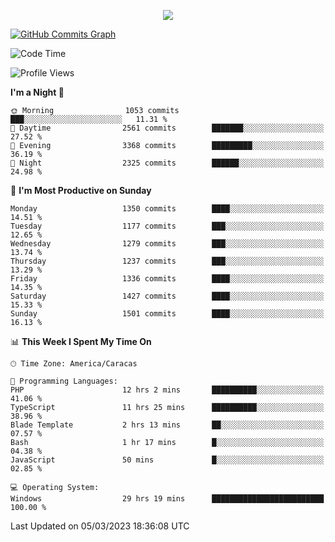 <p align="center">
  <a href="http://www.github.com/thevacs">
    <img src="https://github-readme-streak-stats.herokuapp.com/?user=thevacs&stroke=ffffff&background=1c1917&ring=0891b2&fire=0891b2&currStreakNum=ffffff&currStreakLabel=0891b2&sideNums=ffffff&sideLabels=ffffff&dates=ffffff&hide_border=true" />
  </a>
  
  <a href="http://www.github.com/thevacs"><img src="https://github-readme-activity-graph.cyclic.app/graph?username=thevacs&bg_color=000000&color=ffffff&line=ff0000&point=ebebeb&area=true&hide_border=true" alt="GitHub Commits Graph" /></a>
  
</p>

<!--START_SECTION:waka-->
![Code Time](http://img.shields.io/badge/Code%20Time-1%2C230%20hrs%201%20min-blue)

![Profile Views](http://img.shields.io/badge/Profile%20Views-5-blue)

**I'm a Night 🦉** 

```text
🌞 Morning                1053 commits        ███░░░░░░░░░░░░░░░░░░░░░░   11.31 % 
🌆 Daytime                2561 commits        ███████░░░░░░░░░░░░░░░░░░   27.52 % 
🌃 Evening                3368 commits        █████████░░░░░░░░░░░░░░░░   36.19 % 
🌙 Night                  2325 commits        ██████░░░░░░░░░░░░░░░░░░░   24.98 % 
```
📅 **I'm Most Productive on Sunday** 

```text
Monday                   1350 commits        ████░░░░░░░░░░░░░░░░░░░░░   14.51 % 
Tuesday                  1177 commits        ███░░░░░░░░░░░░░░░░░░░░░░   12.65 % 
Wednesday                1279 commits        ███░░░░░░░░░░░░░░░░░░░░░░   13.74 % 
Thursday                 1237 commits        ███░░░░░░░░░░░░░░░░░░░░░░   13.29 % 
Friday                   1336 commits        ████░░░░░░░░░░░░░░░░░░░░░   14.35 % 
Saturday                 1427 commits        ████░░░░░░░░░░░░░░░░░░░░░   15.33 % 
Sunday                   1501 commits        ████░░░░░░░░░░░░░░░░░░░░░   16.13 % 
```


📊 **This Week I Spent My Time On** 

```text
🕑︎ Time Zone: America/Caracas

💬 Programming Languages: 
PHP                      12 hrs 2 mins       ██████████░░░░░░░░░░░░░░░   41.06 % 
TypeScript               11 hrs 25 mins      ██████████░░░░░░░░░░░░░░░   38.96 % 
Blade Template           2 hrs 13 mins       ██░░░░░░░░░░░░░░░░░░░░░░░   07.57 % 
Bash                     1 hr 17 mins        █░░░░░░░░░░░░░░░░░░░░░░░░   04.38 % 
JavaScript               50 mins             █░░░░░░░░░░░░░░░░░░░░░░░░   02.85 % 

💻 Operating System: 
Windows                  29 hrs 19 mins      █████████████████████████   100.00 % 
```


 Last Updated on 05/03/2023 18:36:08 UTC
<!--END_SECTION:waka-->
